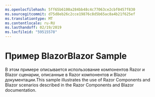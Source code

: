 ```yaml
---
ms.openlocfilehash: 5ff65b6100a284bb48c4c77063ce2cbf0457f830
ms.sourcegitcommit: d75d8eb26c2cce19876c8d5b65ac8a4b21f625ef
ms.translationtype: MT
ms.contentlocale: ru-RU
ms.lasthandoff: 02/19/2019
ms.locfileid: "59515578"
---
```

# <a name="blazor-sample"></a><span data-ttu-id="56da8-101">Пример Blazor</span><span class="sxs-lookup"><span data-stu-id="56da8-101">Blazor Sample</span></span>

<span data-ttu-id="56da8-102">В этом примере описывается использование компонентов Razor и Blazor сценарии, описанные в Razor компонентов и Blazor документации.</span><span class="sxs-lookup"><span data-stu-id="56da8-102">This sample illustrates the use of Razor Components and Blazor scenarios described in the Razor Components and Blazor documentation.</span></span>
